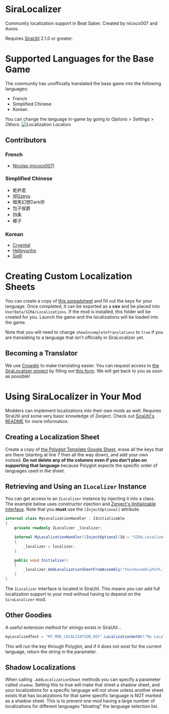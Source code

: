 # SiraLocalizer
Community localization support in Beat Saber. Created by nicoco007 and Auros.

Requires [SiraUtil](https://github.com/Auros/SiraUtil/releases/latest) 2.1.0 or greater.
# Supported Languages for the Base Game
The community has unofficially translated the base game into the following languages:
* French
* Simplified Chinese
* Korean

You can change the language in-game by going to *Options* > *Settings* > *Others*.
![Localization Location](https://i.imgur.com/tazj6Tl.png)

## Contributors
### French
* [Nicolas (nicoco007)](https://github.com/nicoco007)

### Simplified Chinese
* 乾杯君
* [WGzeyu](https://github.com/WGzeyu)
* 暗黑幻想Dark师
* 包子侯爵
* 四条
* 椰子

### Korean
* [Cryental](https://github.com/Cryental)
* [Helloyunho](https://github.com/Helloyunho)
* [SieR](https://github.com/SieR-VR)

# Creating Custom Localization Sheets
You can create a copy of [this spreadsheet](https://docs.google.com/spreadsheets/d/1NERV_PftlFQFKByvCxWV6hs9XaRLmNyMBOSLf4285AY/edit?usp=sharing) and fill out the keys for your language. Once completed, it can be exported as a **csv** and be placed into `UserData/SIRA/Localizations`. If the mod is installed, this folder will be created for you. Launch the game and the localizations will be loaded into the game.

Note that you will need to change `showIncompleteTranslations` to `true` if you are translating to a language that isn't officially in SiraLocalizer yet.

## Becoming a Translator
We use [Crowdin](https://crowdin.com/) to make translating easier. You can request access to [the SiraLocalizer project](https://crowdin.com/project/siralocalizer) by filling out [this form](https://docs.google.com/forms/d/e/1FAIpQLSfk7z1EGqS2zl1jSomigSntvxQH0pTTKsxDlrpd9c53jKNpwA/viewform). We will get back to you as soon as possible!

# Using SiraLocalizer in Your Mod
Modders can implement localizations into their own mods as well. Requires SiraUtil and some very basic knowledge of Zenject. Check out [SiraUtil's README](https://github.com/Auros/SiraUtil#zenject) for more information.

## Creating a Localization Sheet
Create a copy of [the Polyglot Template Google Sheet](https://docs.google.com/spreadsheets/d/17f0dQawb-s_Fd7DHgmVvJoEGDMH_yoSd8EYigrb0zmM/edit), erase all the keys that are there (starting at line 7 then all the way down), and add your own instead. **Do not delete any of the columns even if you don't plan on supporting that language** because Polyglot expects the specific order of languages used in the sheet.

## Retrieving and Using an `ILocalizer` Instance
You can get access to an `ILocalizer` instance by injecting it into a class. The example below uses constructor injection and [Zenject's IInitializable interface](https://github.com/svermeulen/Extenject#iinitializable). Note that you **must** use the `[InjectOptional]` attribute.

```cs
internal class MyLocalizationHandler : IInitializable
{
    private readonly ILocalizer _localizer;

    internal MyLocalizationHandler([InjectOptional(Id = "SIRA.Localizer")] ILocalizer localizer)
    {
        _localizer = localizer;
    }

    public void Initialize()
    {
        _localizer.AddLocalizationSheetFromAssembly("YourAssemblyPath.ToThe.Localization.sheet.csv", GoogleDriveDownloadFormat.CSV);
    }
}
```

The `ILocalizer` interface is located in SiraUtil. This means you can add full localization support to your mod without having to depend on the `SiraLocalizer` mod.

## Other Goodies
A useful extension method for strings exists in SiraUtil...
```cs
myLocalizedText = "MY_MOD_LOCALIZATION_KEY".LocalizationGetOr("My Localized Text");
```
This will run the key through Polyglot, and if it does not exist for the current language, return the string in the parameter.

## Shadow Localizations
When calling `.AddLocalizationSheet` methods you can specify a parameter called `shadow`. Setting this to true will make that sheet a shadow sheet, and your localizations for a specific language will not show unless another sheet exists that has localizations for that same specific language is NOT marked as a shadow sheet. This is to prevent one mod having a large number of localizations for different languages "bloating" the language selection list.
